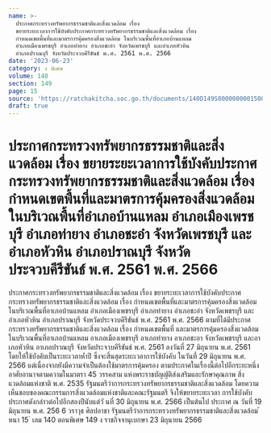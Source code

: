 ```yaml
---
name: >-
  ประกาศกระทรวงทรัพยากรธรรมชาติและสิ่งแวดล้อม เรื่อง
  ขยายระยะเวลาการใช้บังคับประกาศกระทรวงทรัพยากรธรรมชาติและสิ่งแวดล้อม เรื่อง
  กำหนดเขตพื้นที่และมาตรการคุ้มครองสิ่งแวดล้อม ในบริเวณพื้นที่อำเภอบ้านแหลม
  อำเภอเมืองเพรชบุรี อำเภอท่ายาง อำเภอชะอำ จังหวัดเพรชบุรี และอำเภอหัวหิน
  อำเภอปราณบุรี จังหวัดประจวบคีรีขันธ์ พ.ศ. 2561 พ.ศ. 2566
date: '2023-06-23'
category: ง พิเศษ
volume: 140
section: 149
page: 15
source: 'https://ratchakitcha.soc.go.th/documents/140D149S0000000001500.pdf'
draft: true
---
```


# ประกาศกระทรวงทรัพยากรธรรมชาติและสิ่งแวดล้อม เรื่อง ขยายระยะเวลาการใช้บังคับประกาศกระทรวงทรัพยากรธรรมชาติและสิ่งแวดล้อม เรื่อง กำหนดเขตพื้นที่และมาตรการคุ้มครองสิ่งแวดล้อม ในบริเวณพื้นที่อำเภอบ้านแหลม อำเภอเมืองเพรชบุรี อำเภอท่ายาง อำเภอชะอำ จังหวัดเพรชบุรี และอำเภอหัวหิน อำเภอปราณบุรี จังหวัดประจวบคีรีขันธ์ พ.ศ. 2561 พ.ศ. 2566

ประกาศกระทรวงทรัพยากรธรรมชาติและสิ่งแวดล้อม เรื่อง ขยายระยะเวลาการใช้บังคับประกาศกระทรวงทรัพยากรธรรมชาติและสิ่งแวดล้อม เรื่อง กำหนดเขตพื้นที่และมาตรการคุ้มครองสิ่งแวดล้อม ในบริเวณพื้นที่อาเภอบ้านแหลม อำเภอเมืองเพชรบุรี อำเภอท่ายาง อำเภอชะอำ จังหวัดเพชรบุรี และอำเภอหัวหิน อำเภอปราณบุรี จังหวัดประจวบคีรีขันธ์ พ.ศ. 2561 พ.ศ. 2566 ตามที่ได้มีประกาศกระทรวงทรัพยากรธรรมชาติและสิ่งแวดล้อม เรื่อง กำหนดเขตพื้นที่ และมาตรการคุ้มครองสิ่งแวดล้อม ในบริเวณพื้นที่อาเภอบ้านแหลม อาเภอเมืองเพชรบุรี อาเภอท่ายาง อาเภอชะอา จังหวัดเพชรบุรี และอาเภอหัวหิน อาเภอปราณบุรี จังหวัดประจวบคีรีขันธ์ พ.ศ. 2561 ลงวันที่ 27 มิถุนายน พ.ศ. 2561 โดยให้ใช้บังคับเป็นระยะเวลาห้ำปี ซึ่งจะสิ้นสุดระยะเวลาการใช้บังคับ ในวันที่ 29 มิถุนายน พ.ศ. 2566 แต่เนื่องจากยังมีความจำเป็นต้องใช้มาตรการคุ้มครอง ตามประกาศในเรื่องนี้ต่อไปอีกระยะหนึ่ง อาศัยอานาจตามความในมาตรา 45 วรรคสาม แห่งพระราชบัญญัติส่งเสริมและรักษาคุณภาพ สิ่งแวดล้อมแห่งชาติ พ.ศ. 2535 รัฐมนตรีว่าการกระทรวงทรัพยากรธรรมชาติและสิ่งแวดล้อม โดยความเห็นชอบของคณะกรรมการสิ่งแวดล้อมแห่งชาติและคณะรัฐมนตรี จึงให้ขยายระยะเวลา การใช้บังคับประกาศดังกล่าวต่อไปอีกสองปีนับแต่วั นที่ 30 มิถุนายน พ.ศ. 2566 เป็นต้นไป ประกาศ ณ วันที่ 19 มิถุนายน พ.ศ. 256 6 วราวุธ ศิลปอาชา รัฐมนตรีว่าการกระทรวงทรัพยากรธรรมชาติและสิ่งแวดล้อม ้ หนา 15 ่ เลม 140 ตอนพิเศษ 149 ง ราชกิจจานุเบกษา 23 มิถุนายน 2566
